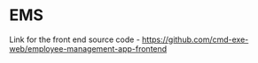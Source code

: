 # EMS
Link for the front end source code - https://github.com/cmd-exe-web/employee-management-app-frontend
